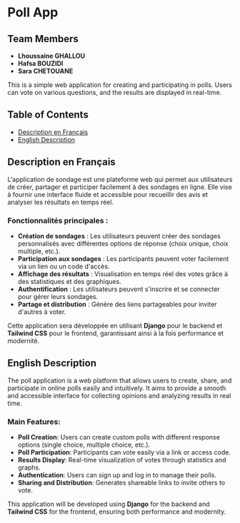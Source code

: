 # Poll App

## Team Members

-   **Lhoussaine GHALLOU**
-   **Hafsa BOUZIDI**
-   **Sara CHETOUANE**

This is a simple web application for creating and participating in polls. Users can vote on various questions, and the results are displayed in real-time.

## Table of Contents

-   [Description en Français](#description-en-français)
-   [English Description](#english-description)

## Description en Français

L'application de sondage est une plateforme web qui permet aux utilisateurs de créer, partager et participer facilement à des sondages en ligne. Elle vise à fournir une interface fluide et accessible pour recueillir des avis et analyser les résultats en temps réel.

### Fonctionnalités principales :

-   **Création de sondages** : Les utilisateurs peuvent créer des sondages personnalisés avec différentes options de réponse (choix unique, choix multiple, etc.).
-   **Participation aux sondages** : Les participants peuvent voter facilement via un lien ou un code d'accès.
-   **Affichage des résultats** : Visualisation en temps réel des votes grâce à des statistiques et des graphiques.
-   **Authentification** : Les utilisateurs peuvent s'inscrire et se connecter pour gérer leurs sondages.
-   **Partage et distribution** : Génère des liens partageables pour inviter d'autres à voter.

Cette application sera développée en utilisant **Django** pour le backend et **Tailwind CSS** pour le frontend, garantissant ainsi à la fois performance et modernité.

## English Description

The poll application is a web platform that allows users to create, share, and participate in online polls easily and intuitively. It aims to provide a smooth and accessible interface for collecting opinions and analyzing results in real time.

### Main Features:

-   **Poll Creation**: Users can create custom polls with different response options (single choice, multiple choice, etc.).
-   **Poll Participation**: Participants can vote easily via a link or access code.
-   **Results Display**: Real-time visualization of votes through statistics and graphs.
-   **Authentication**: Users can sign up and log in to manage their polls.
-   **Sharing and Distribution**: Generates shareable links to invite others to vote.

This application will be developed using **Django** for the backend and **Tailwind CSS** for the frontend, ensuring both performance and modernity.
